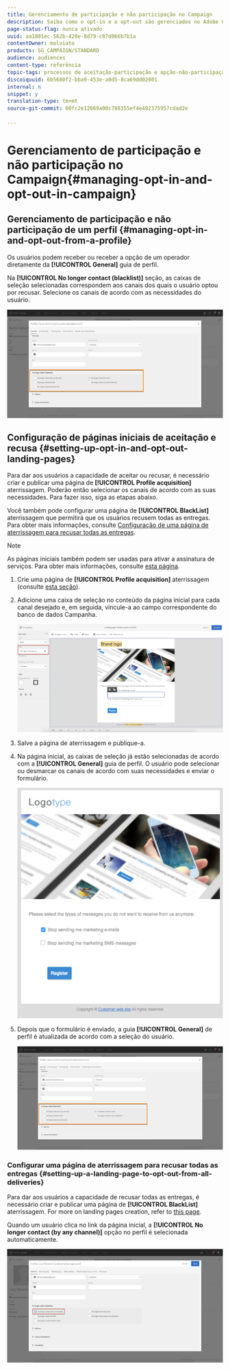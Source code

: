 ```yaml
---
title: Gerenciamento de participação e não participação no Campaign
description: Saiba como o opt-in e o opt-out são gerenciados no Adobe Campaign.
page-status-flag: nunca ativado
uuid: aa1801ec-562b-420e-8d79-c07d066b7b1a
contentOwner: molviato
products: SG_CAMPAIGN/STANDARD
audience: audiences
content-type: referência
topic-tags: processos de aceitação-participação e opção-não-participação
discoiquuid: 6b5680f2-bba9-453e-a0d5-8ca69dd02001
internal: n
snippet: y
translation-type: tm+mt
source-git-commit: 00fc2e12669a00c788355ef4e492375957cdad2e

---
```



# Gerenciamento de participação e não participação no Campaign{#managing-opt-in-and-opt-out-in-campaign}

## Gerenciamento de participação e não participação de um perfil {#managing-opt-in-and-opt-out-from-a-profile}

Os usuários podem receber ou receber a opção de um operador diretamente da **[!UICONTROL General]** guia de perfil.

Na **[!UICONTROL No longer contact (blacklist)]** seção, as caixas de seleção selecionadas correspondem aos canais dos quais o usuário optou por recusar. Selecione os canais de acordo com as necessidades do usuário.

![](assets/optin_landingpage_3.png)

## Configuração de páginas iniciais de aceitação e recusa {#setting-up-opt-in-and-opt-out-landing-pages}

Para dar aos usuários a capacidade de aceitar ou recusar, é necessário criar e publicar uma página de **[!UICONTROL Profile acquisition]** aterrissagem. Poderão então selecionar os canais de acordo com as suas necessidades. Para fazer isso, siga as etapas abaixo.

Você também pode configurar uma página de **[!UICONTROL BlackList]** aterrissagem que permitirá que os usuários recusem todas as entregas. Para obter mais informações, consulte [Configuração de uma página de aterrissagem para recusar todas as entregas](#setting-up-a-landing-page-to-opt-out-from-all-deliveries).

>[!NOTE]
>
>As páginas iniciais também podem ser usadas para ativar a assinatura de serviços. Para obter mais informações, consulte [esta página](../../channels/using/designing-a-landing-page.md#linking-a-form-to-a-service).

1. Crie uma página de **[!UICONTROL Profile acquisition]** aterrissagem (consulte [esta seção](../../channels/using/about-landing-pages.md)).
1. Adicione uma caixa de seleção no conteúdo da página inicial para cada canal desejado e, em seguida, vincule-a ao campo correspondente do banco de dados Campanha.

   ![](assets/optin_landingpage_1.png)

1. Salve a página de aterrissagem e publique-a.
1. Na página inicial, as caixas de seleção já estão selecionadas de acordo com a **[!UICONTROL General]** guia de perfil. O usuário pode selecionar ou desmarcar os canais de acordo com suas necessidades e enviar o formulário.

   ![](assets/optin_landingpage_2.png)

1. Depois que o formulário é enviado, a guia **[!UICONTROL General]** de perfil é atualizada de acordo com a seleção do usuário.

   ![](assets/optin_landingpage_3.png)

### Configurar uma página de aterrissagem para recusar todas as entregas {#setting-up-a-landing-page-to-opt-out-from-all-deliveries}

Para dar aos usuários a capacidade de recusar todas as entregas, é necessário criar e publicar uma página de **[!UICONTROL BlackList]** aterrissagem. For more on landing pages creation, refer to [this page](../../channels/using/about-landing-pages.md).

Quando um usuário clica no link da página inicial, a **[!UICONTROL No longer contact (by any channel)]** opção no perfil é selecionada automaticamente.

![](assets/blacklisting_allchannels.png)

